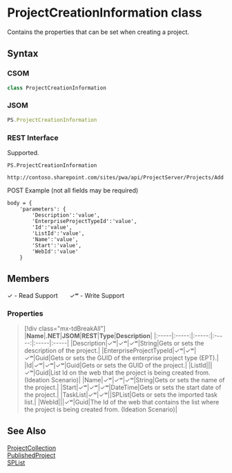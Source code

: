 [comment]: # (Name:ProjectCreationInformation)
[comment]: # (Name:Microsoft.ProjectServer.ProjectCreationInformation)
[comment]: # (Type:class)
[comment]: # (Status:Verified)

# <a name="name"></a>ProjectCreationInformation class

<a name="description"></a>Contains the properties that can be set when creating a project.

## <a name="syntax"></a>Syntax

### CSOM

```cs
class ProjectCreationInformation 
```
### JSOM

```javascript
PS.ProjectCreationInformation
```
### REST Interface

Supported.

```
PS.ProjectCreationInformation

http://contoso.sharepoint.com/sites/pwa/api/ProjectServer/Projects/Add
```
POST Example (not all fields may be required)
```
body = {
	'parameters': {
		'Description':'value', 
		'EnterpriseProjectTypeId':'value', 
		'Id':'value', 
		'ListId':'value', 
		'Name':'value', 
		'Start':'value', 
		'WebId':'value'		
	}
```

## <a name="members"></a>Members


&#x2713; - Read Support &nbsp;&nbsp;&nbsp;&nbsp;&nbsp;&nbsp;&#x2713;&#x02B7; - Write Support

### <a name="properties"></a>Properties
> [!div class="mx-tdBreakAll"]
|**Name**|**.NET**|**JSOM**|**REST**|**Type**|**Description**|
|:-----|:-----:|:-----:|:-----:|:-----|:-----|
|<a name="Description"></a>Description|&#x2713;&#x02B7;|&#x2713;&#x02B7;|&#x2713;&#x02B7;|String|Gets or sets the description of the project.|
|<a name="EnterpriseProjectTypeId"></a>EnterpriseProjectTypeId|&#x2713;&#x02B7;|&#x2713;&#x02B7;|&#x2713;&#x02B7;|Guid|Gets or sets the GUID of the enterprise project type (EPT).|
|<a name="Id"></a>Id|&#x2713;&#x02B7;|&#x2713;&#x02B7;|&#x2713;&#x02B7;|Guid|Gets or sets the GUID of the project.|
|<a name="ListId"></a>ListId|||&#x2713;&#x02B7;|Guid|List Id on the web that the project is being created from. (Ideation Scenario)|
|<a name="Name"></a>Name|&#x2713;&#x02B7;|&#x2713;&#x02B7;|&#x2713;&#x02B7;|String|Gets or sets the name of the project.|
|<a name="Start"></a>Start|&#x2713;&#x02B7;|&#x2713;&#x02B7;|&#x2713;&#x02B7;|DateTime|Gets or sets the start date of the project.|
|<a name="TaskList"></a>TaskList|&#x2713;&#x02B7;|&#x2713;&#x02B7;||SPList|Gets or sets the imported task list.|
|<a name="WebId"></a>WebId|||&#x2713;&#x02B7;|Guid|The Id of the web that contains the list where the project is being created from. (Ideation Scenario)|

## <a name="seeAlso"></a>See Also

[ProjectCollection](ProjectCollection.md)<br/>
[PublishedProject](PublishedProject.md)<br/>
[SPList](https://msdn.microsoft.com/en-us/library/microsoft.sharepoint.splist.aspx)<br/>
